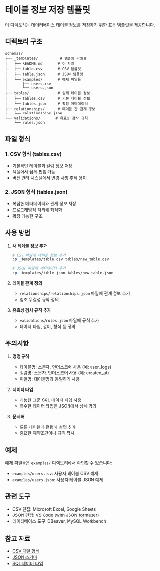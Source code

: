 # 테이블 정보 저장 템플릿

이 디렉토리는 데이터베이스 테이블 정보를 저장하기 위한 표준 템플릿을 제공합니다.

## 디렉토리 구조
```
schemas/
├── _templates/          # 템플릿 파일들
│   ├── README.md       # 이 파일
│   ├── table.csv       # CSV 템플릿
│   ├── table.json      # JSON 템플릿
│   └── examples/       # 예제 파일들
│       ├── users.csv
│       └── users.json
├── tables/             # 실제 테이블 정보
│   ├── tables.csv      # 기본 테이블 정보
│   └── tables.json     # 확장 메타데이터
├── relationships/      # 테이블 간 관계 정보
│   └── relationships.json
└── validations/       # 유효성 검사 규칙
    └── rules.json
```

## 파일 형식

### 1. CSV 형식 (tables.csv)
- 기본적인 테이블과 컬럼 정보 저장
- 엑셀에서 쉽게 편집 가능
- 버전 관리 시스템에서 변경 사항 추적 용이

### 2. JSON 형식 (tables.json)
- 복잡한 메타데이터와 관계 정보 저장
- 프로그래밍적 처리에 최적화
- 확장 가능한 구조

## 사용 방법

1. **새 테이블 정보 추가**
   ```bash
   # CSV 파일에 테이블 정보 추가
   cp _templates/table.csv tables/new_table.csv
   
   # JSON 파일에 메타데이터 추가
   cp _templates/table.json tables/new_table.json
   ```

2. **테이블 관계 정의**
   - `relationships/relationships.json` 파일에 관계 정보 추가
   - 참조 무결성 규칙 정의

3. **유효성 검사 규칙 추가**
   - `validations/rules.json` 파일에 규칙 추가
   - 데이터 타입, 길이, 형식 등 정의

## 주의사항

1. **명명 규칙**
   - 테이블명: 소문자, 언더스코어 사용 (예: user_logs)
   - 컬럼명: 소문자, 언더스코어 사용 (예: created_at)
   - 파일명: 테이블명과 동일하게 사용

2. **데이터 타입**
   - 가능한 표준 SQL 데이터 타입 사용
   - 특수한 데이터 타입은 JSON에서 상세 정의

3. **문서화**
   - 모든 테이블과 컬럼에 설명 추가
   - 중요한 제약조건이나 규칙 명시

## 예제

예제 파일들은 `examples/` 디렉토리에서 확인할 수 있습니다:
- `examples/users.csv`: 사용자 테이블 CSV 예제
- `examples/users.json`: 사용자 테이블 JSON 예제

## 관련 도구

- CSV 편집: Microsoft Excel, Google Sheets
- JSON 편집: VS Code (with JSON formatter)
- 데이터베이스 도구: DBeaver, MySQL Workbench

## 참고 자료

- [CSV 파일 형식](https://tools.ietf.org/html/rfc4180)
- [JSON 스키마](https://json-schema.org/)
- [SQL 데이터 타입](https://www.w3schools.com/sql/sql_datatypes.asp) 